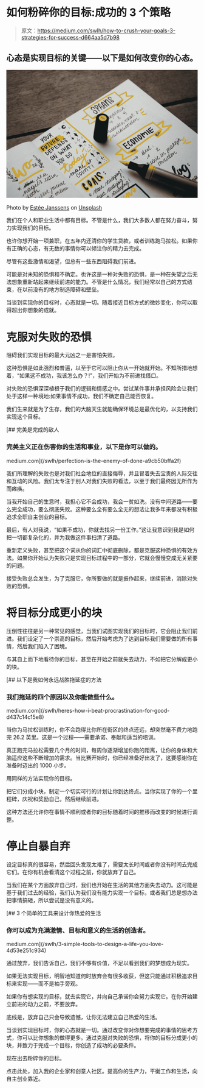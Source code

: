 # 如何粉碎你的目标:成功的 3 个策略

> 原文：<https://medium.com/swlh/how-to-crush-your-goals-3-strategies-for-success-d664aa5d7b98>

## 心态是实现目标的关键——以下是如何改变你的心态。

![](img/7f8afbb7b69731d7c0d749e81957e61b.png)

Photo by [Estée Janssens](https://unsplash.com/@esteejanssens?utm_source=medium&utm_medium=referral) on [Unsplash](https://unsplash.com?utm_source=medium&utm_medium=referral)

我们在个人和职业生活中都有目标。不管是什么，我们大多数人都在努力奋斗，努力实现我们的目标。

也许你想开始一项兼职，在五年内还清你的学生贷款，或者训练跑马拉松。如果你有正确的心态，有无数的事情你可以倾注你的精力去完成。

尽管有这些激情和渴望，但总有一些东西阻碍我们前进。

可能是对未知的恐惧和不确定。也许这是一种对失败的恐惧，是一种在失望之后无法想象重新站起来继续前进的能力。不管是什么情况，我们经常以自己的方式结束，在以前没有的地方制造障碍和壁垒。

当谈到实现你的目标时，心态就是一切。随着接近目标方式的微妙变化，你可以取得超出你想象的成就。

# 克服对失败的恐惧

阻碍我们实现目标的最大元凶之一是害怕失败。

这种恐惧是如此强烈和普遍，以至于它可以阻止你从一开始就开始。不知所措地想着，“如果这不成功，我该怎么办？!"，我们开始为不前进找借口。

对失败的恐惧深深植根于我们的逻辑和情感之中。尝试某件事并承担风险会让我们处于这样一种境地:如果事情不成功，我们不确定自己能否恢复。

我们生来就是为了生存，我们的大脑天生就能确保环境总是最优化的，以支持我们实现这个目标。

[](/swlh/perfection-is-the-enemy-of-done-a9cb50bffa2f) [## 完美是完成的敌人

### 完美主义正在伤害你的生活和事业，以下是你可以做的。

medium.com](/swlh/perfection-is-the-enemy-of-done-a9cb50bffa2f) 

我们所理解的失败也是对我们社会地位的直接侮辱，并且冒着失去宝贵的人际交往和互动的风险。我们太专注于别人对我们失败的看法，以至于我们最终因无所作为而瘫痪。

当我开始自己的生意时，我担心它不会成功，我会一贫如洗。没有中间道路——要么完全成功，要么彻底失败。这种要么全有要么全无的想法让我多年来都没有积极追求全职自主创业的目标。

最后，有人对我说，“如果不成功，你就去找另一份工作。”这让我意识到我是如何把一切都复杂化的，并为我做这件事扫清了道路。

重新定义失败，甚至把这个词从你的词汇中彻底删除，都是克服这种恐惧的有效方法。如果你开始认为失败只是实现目标过程中的一部分，它就会慢慢变成无关紧要的问题。

接受失败总会发生，为了克服它，你所要做的就是振作起来，继续前进，消除对失败的恐惧。

# 将目标分成更小的块

压倒性往往是另一种常见的感觉，当我们试图实现我们的目标时，它会阻止我们前进。我们设定了一个崇高的目标，然后开始考虑为了达到目标我们需要做的所有事情，然后我们陷入了困境。

与其自上而下地看待你的目标，甚至在开始之前就失去动力，不如把它分解成更小的块。

[](/swlh/heres-how-i-beat-procrastination-for-good-d437c14c15e8) [## 以下是我如何永远战胜拖延症的方法

### 我们拖延的四个原因以及你能做些什么。

medium.com](/swlh/heres-how-i-beat-procrastination-for-good-d437c14c15e8) 

当你为马拉松训练时，你不会跑得比你所在街区的终点还远，却突然毫不费力地跑完 26.2 英里。这是一个过程——需要承诺、奉献和适当的培训。

真正跑完马拉松需要几个月的时间，每周你逐渐增加你跑的距离，让你的身体和大脑适应这些不断增加的需求。当比赛开始时，你已经准备好出发了，这要感谢你在准备时迈出的 1000 小步。

用同样的方法实现你的目标。

把它们分成小块，制定一个切实可行的计划让你到达终点。当你实现了你的一个里程碑，庆祝和奖励自己，然后继续前进。

这种方法还允许你在事情不顺利或者你的目标随着时间的推移而改变的时候进行调整。

# 停止自暴自弃

设定目标真的很容易，然后回头发现太难了，需要太长时间或者你没有时间去完成它们。在你有机会看清这个过程之前，你就放弃了自己。

当我们在某个方面放弃自己时，我们也开始在生活的其他方面失去动力。这可能是基于我们过去的经验，我们认为我们没有能力实现一个目标，或者我们总是想办法把事情搞砸，所以尝试是没有意义的。

[](/swlh/3-simple-tools-to-design-a-life-you-love-4d53e251c934) [## 3 个简单的工具来设计你热爱的生活

### 你可以成为充满激情、目标和意义的生活的创造者。

medium.com](/swlh/3-simple-tools-to-design-a-life-you-love-4d53e251c934) 

通过放弃，我们告诉自己，我们不够有价值，不足以看到我们的梦想成为现实。

如果无法实现目标，明智地知道何时放弃会有很多收获，但这只能通过积极追求目标来实现——而不是袖手旁观。

如果你有想实现的目标，就去实现它，并向自己承诺你会努力实现它。在你开始建立前进的动力之前，不要放弃。

底线是，放弃自己只会导致遗憾，让你无法建立自己热爱的生活。

当谈到实现目标时，你的心态就是一切。通过改变你对你想要完成的事情的思考方式，你可以比你想象的做得更多。通过克服对失败的恐惧，将你的目标分成更小的块，并致力于完成一个目标，你创造了成功的必要条件。

现在出去粉碎你的目标。

点击此处，加入我的企业家和创意人社区。提高你的生产力，平衡工作和生活，向自主创业靠近。